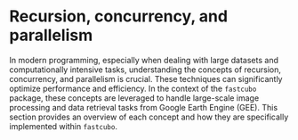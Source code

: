 # Recursion, concurrency, and parallelism

In modern programming, especially when dealing with large datasets and computationally intensive tasks, understanding the concepts of recursion, concurrency, and parallelism is crucial. These techniques can significantly optimize performance and efficiency. In the context of the `fastcubo` package, these concepts are leveraged to handle large-scale image processing and data retrieval tasks from Google Earth Engine (GEE). This section provides an overview of each concept and how they are specifically implemented within `fastcubo`.